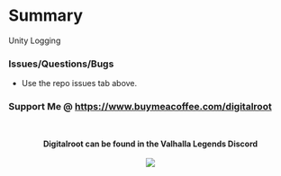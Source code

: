 # Summary
Unity Logging

### Issues/Questions/Bugs
- Use the repo issues tab above.

### Support Me @ https://www.buymeacoffee.com/digitalroot


<br />
<p align="center">
<b>Digitalroot can be found in the Valhalla Legends Discord</b><br /><br />
  <a href="https://discord.gg/SsMW3rm67u" target="_blank"><img src="https://digitalroot.net/img/vl/vl_logo_125x154.png"></a>
</p>
